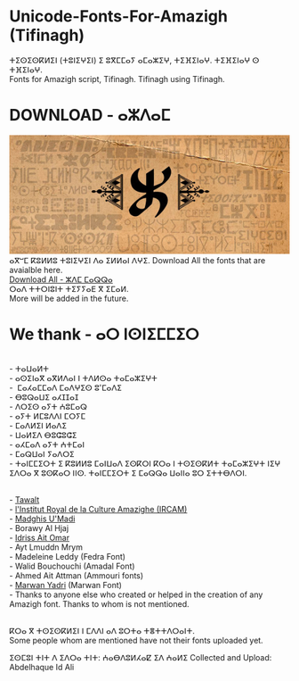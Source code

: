 # Unicode-Fonts-For-Amazigh (Tifinagh)
ⵜⵉⵙⵉⵙⴽⵍⵉⵏ (ⵜⵓⵏⵉⵖⵉⵏ) ⵉ ⵓⴳⵎⵎⴰⵢ ⴰⵎⴰⵣⵉⵖ, ⵜⵉⴼⵉⵏⴰⵖ. ⵜⵉⴼⵉⵏⴰⵖ ⵙ ⵜⴼⵉⵏⴰⵖ.
<br>Fonts for Amazigh script, Tifinagh. Tifinagh using Tifinagh.
# DOWNLOAD - ⴰⵣⴷⴰⵎ
![Borawy fonts](Tawalt/tira_banner.jpg)
<br>ⴰⴳⵯⵎ ⴽⵓⵍⵍⵓ ⵜⵓⵏⵉⵖⵉⵏ ⴷⴰ ⵉⵍⵍⴰⵏ ⴷⵖⵉ.
Download All the fonts that are avaialble here.
<br>[Download All - ⵣⴷⵎ ⵎⴰⵕⵕⴰ](https://github.com/abdelhaqueidali/Unicode-Fonts-For-Amazigh-Tifinagh/archive/refs/heads/main.zip)
<br>ⵔⴰⴷ ⵜⵜⵔⵏⵓⵏⵜ ⵜⵉⵢⵢⴰⴹ ⴳ ⵉⵎⴰⵍ.
<br>More will be added in the future.
# We thank - ⴰⵔ ⵏⵙⵏⵉⵎⵎⵉⵔ
<br>- ⵜⴰⵡⴰⵍⵜ
<br>- ⴰⵙⵉⵏⴰⴳ ⴰⴳⵍⴷⴰⵏ ⵏ ⵜⴷⵍⵙⴰ ⵜⴰⵎⴰⵣⵉⵖⵜ
<br>-  ⵎⴰⵃⴰⵎⵎⴰⴷ ⵎⴰⴷⵖⵉⵙ ⵓ'ⵎⴰⴷⵉ
<br>- ⴱⵓⵕⴰⵡⵉ ⴰⵃⵊⵊⴰⵊ
<br>- ⴷⵔⵉⵙ ⴰⵢⵜ ⵄⵓⵎⴰⵕ
<br>- ⴰⵢⵜ ⵍⵎⵓⴷⴷⵏ ⵎⵔⵢⵎ
<br>- ⵎⴰⴷⵍⵉⵏ ⵍⴰⴷⵉ
<br>- ⵡⴰⵍⵉⴷ ⴱⵓⵛⵓⵛⵉ
<br>- ⴰⵃⵎⴰⴷ ⴰⵢⵜ ⵄⵜⵎⴰⵏ
<br>- ⵎⴰⵕⵡⴰⵏ ⵢⴰⴷⵔⵉ
<br>- ⵜⴰⵏⵎⵎⵉⵔⵜ ⵉ ⴽⵓⵍⵍⵓ ⵎⴰⵏⵡⴰⴷ ⵉⵙⴽⵔⵏ ⴽⵔⴰ ⵏ ⵜⵙⵉⵙⴽⵍⵜ ⵜⴰⵎⴰⵣⵉⵖⵜ ⵏⵉⵖ ⵉⴷⵔⴰ ⴳ ⵓⵙⴽⴰⵔ ⵏⵏⵙ. ⵜⴰⵏⵎⵎⵉⵔⵜ ⵉ ⵎⴰⵕⵕⴰ ⵡⴰⵏⵏⴰ ⵓⵔ ⵉⵜⵜⴱⴷⵔⵏ. 

<br>- [Tawalt](https://tawalt.tinussan.com) 
<br>- [l'Institut Royal de la Culture Amazighe (IRCAM)](https://www.ircam.ma)
<br>- [Madghis U'Madi](https://www.facebook.com/madimadghis)
<br>- Borawy Al Hjaj
<br>- [Idriss Ait Omar](https://www.facebook.com/profile.php?id=100089678837305)
<br>- Ayt Lmuddn Mrym
<br>- Madeleine Leddy (Fedra Font)
<br>- Walid Bouchouchi (Amadal Font)
<br>- Ahmed Ait Attman (Ammouri fonts)
<br>- [Marwan Yadri](https://www.facebook.com/marwanyadri8) (Marwan Font)
<br>- Thanks to anyone else who created or helped in the creation of any Amazigh font. Thanks to whom is not mentioned.

<br>ⴽⵔⴰ ⴳ ⵜⵙⵉⵙⴽⵍⵉⵏ ⵏ ⵎⴷⴷⵏ ⴰⴷ ⵓⵔⵜⴰ ⵜⴻⵜⵜⴷⵔⴰⵏⵜ.
<br>Some people whom are mentioned have not their fonts uploaded yet.

ⵉⵙⵎⵓⵏ ⵜⵏⵜ ⴷ ⵉⴷⵔⴰ ⵜⵏⵜ: ⵄⴰⴱⴷⵓⵍⵃⴰⵇ ⵉⴷ ⵄⴰⵍⵉ
Collected and Upload: Abdelhaque Id Ali
